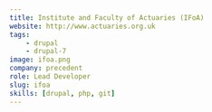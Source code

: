 ```yaml
---
title: Institute and Faculty of Actuaries (IFoA)
website: http://www.actuaries.org.uk
tags:
    - drupal
    - drupal-7
image: ifoa.png
company: precedent
role: Lead Developer
slug: ifoa
skills: [drupal, php, git]
---
```

